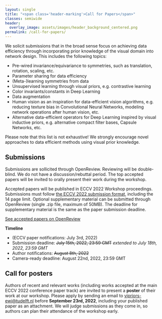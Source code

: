 ```yaml
---
layout: single
title: "<span class='header-marking'>Call for Papers</span>"
classes: semiwide
header:
  overlay_image: assets/images/header_background_centered.png
permalink: /call-for-papers/
---
```


We solicit submissions that in the broad sense focus on achieving data efficiency through incorporating prior knowledge of the visual domain into network design. This includes the following topics:

- Pre-wired invariance/equivariance to symmetries, such as translation, rotation, scaling, etc.
- Parameter sharing for data efficiency
- (Meta-)learning symmetries from data
- Unsupervised learning through visual priors, e.g. contrastive learning
- Color invariants/constants in Deep Learning
- Data augmentation
- Human vision as an inspiration for data-efficient vision algorithms, e.g. reducing texture bias in Convolutional Neural Networks, modeling network operations after human vision, etc.
- Alternative data-efficient operators for Deep Learning inspired by visual inductive priors, e.g. alternative compact filter bases, Capsule Networks, etc.

Please note that this list is not exhaustive! We strongly encourage novel approaches to data efficient methods using visual prior knowledge.

## Submissions

Submissions are sollicited through OpenReview. Reviewing will be double-blind. We do not have a discussion/rebuttal period. The top accepted papers will be invited to orally present their work during the workshop.

Accepted papers will be published in ECCV 2022 Workshop proceedings. Submissions must follow [the ECCV 2022 submission format](https://eccv2022.ecva.net/submission/), including the 14 page limit. Optional supplementary material can be submitted through OpenReview (single .zip file, maximum of 50MB). The deadline for supplementary material is the same as the paper submission deadline.

<a class='btn btn--large btn--primary' href='https://openreview.net/group?id=thecvf.com/ECCV/2022/Workshop/VIPriors'>See accepted papers on OpenReview</a>

**Timeline**

- (ECCV paper notifications: July 3rd, 2022)
- Submission deadline: ~~July 15th, 2022, 23:59 GMT~~ *extended to July 18th, 2022, 23:59 GMT*
- Author notifications: ~~August 8th, 2022~~
- Camera-ready deadline: August 22nd, 2022, 23:59 GMT

## Call for posters

Authors of recent and relevant works (including works accepted at the main ECCV 2022 conference paper track) are invited to present a **poster** of their work at our workshop. Please apply by sending an email to [vipriors-ewi@tudelft.nl](mailto:vipriors-ewi@tudelft.nl) before **September 23rd, 2022**, including your published paper as an attachment. We will judge submissions as they come in, so authors can plan their attendance of the workshop early.
